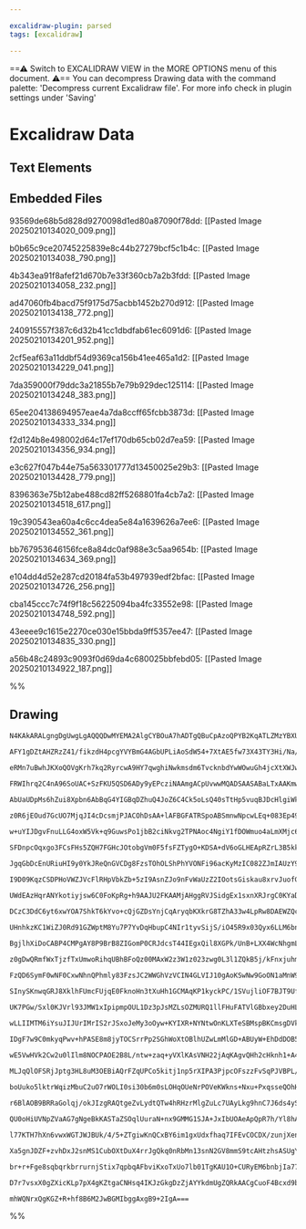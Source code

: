 ```yaml
---

excalidraw-plugin: parsed
tags: [excalidraw]

---
```

==⚠  Switch to EXCALIDRAW VIEW in the MORE OPTIONS menu of this document. ⚠== You can decompress Drawing data with the command palette: 'Decompress current Excalidraw file'. For more info check in plugin settings under 'Saving'


# Excalidraw Data

## Text Elements
## Embedded Files
93569de68b5d828d9270098d1ed80a87090f78dd: [[Pasted Image 20250210134020_009.png]]

b0b65c9ce20745225839e8c44b27279bcf5c1b4c: [[Pasted Image 20250210134038_790.png]]

4b343ea91f8afef21d670b7e33f360cb7a2b3fdd: [[Pasted Image 20250210134058_232.png]]

ad47060fb4bacd75f9175d75acbb1452b270d912: [[Pasted Image 20250210134138_772.png]]

240915557f387c6d32b41cc1dbdfab61ec6091d6: [[Pasted Image 20250210134201_952.png]]

2cf5eaf63a11ddbf54d9369ca156b41ee465a1d2: [[Pasted Image 20250210134229_041.png]]

7da359000f79ddc3a21855b7e79b929dec125114: [[Pasted Image 20250210134248_383.png]]

65ee204138694957eae4a7da8ccff65fcbb3873d: [[Pasted Image 20250210134333_334.png]]

f2d124b8e498002d64c17ef170db65cb02d7ea59: [[Pasted Image 20250210134356_934.png]]

e3c627f047b44e75a563301777d13450025e29b3: [[Pasted Image 20250210134428_779.png]]

8396363e75b12abe488cd82ff5268801fa4cb7a2: [[Pasted Image 20250210134518_617.png]]

19c390543ea60a4c6cc4dea5e84a1639626a7ee6: [[Pasted Image 20250210134552_361.png]]

bb767953646156fce8a84dc0af988e3c5aa9654b: [[Pasted Image 20250210134634_369.png]]

e104dd4d52e287cd20184fa53b497939edf2bfac: [[Pasted Image 20250210134726_256.png]]

cba145ccc7c74f9f18c56225094ba4fc33552e98: [[Pasted Image 20250210134748_592.png]]

43eeee9c1615e2270ce030e15bbda9ff5357ee47: [[Pasted Image 20250210134835_330.png]]

a56b48c24893c9093f0d69da4c680025bbfebd05: [[Pasted Image 20250210134922_187.png]]

%%
## Drawing
```compressed-json
N4KAkARALgngDgUwgLgAQQQDwMYEMA2AlgCYBOuA7hADTgQBuCpAzoQPYB2KqATLZMzYBXUtiRoIACyhQ4zZAHoFAc0JRJQgEYA6bGwC2CgF7N6hbEcK4OCtptbErHALRY8RMpWdx8Q1TdIEfARcZgRmBShcZQUebQAObQBGGjoghH0EDihmbgBtcDBQMBKIEm4IAHFCADUAUQArAEUAYRrCAEEoTCNROBaAIQB1bAAWVJLIWEQKwn1opH5SzG5n

AFY1gDZtAHZRzZ41/fikzdH4pcgYVYBmG4AGbUPLiAoSdW54+7XtAE5fw73X43TY3Hi/Na/F6SBCEZTSbjne4vazKYLcZGFARQUhsADWCBabHwbFIFRx1mYcFwgWyE1Kmlw2DxylxQg4xCJJLJEgpHCpNKyUHpkAAZoR8PgAMqwdESQQeEUQZg4/EIIbvSTcPhY5WqgkymBy9AK8ovNnwjjhXJoJIvNjU7Bqa62+6YyYQVnCOAASWINtQeQAui9R

eRMn7uBwhJKXoQOVgKrh7kq2RyrcwA9HY7qwghiNwkmsdm6TvcknbdYwWOwuGh4jcXtXWJwAHKcMSF0E7X7l36jKG6wjMAAi6Sg+e4ooIYRemmEHLqwUy2SzMfwLyEcGIuAnBdtOxuvySO02J3ix8HHqIHDxUfXLxJzMnaGn+FnuaiUCEAYgiA58bKEq4rBJGEjAlsvzEAgZ6aGsxDxDw8TEACJZAshST5l8uDxCWvaijsyEFi8zDuOIgZYmAlaT

FRWIhrq2C4nA96SoUAC+SzFKU5QSD6ADy9yEPcziNAAmgACpUvwwMQADSAASABaLTxAAKmwSrTORZTzMoiy6isaA7KcTy/IR8QNvEmxJDwNxrC8LqoM4RaPGZ3wWbZazgqMOoem8xAfGgoznNomwAg8p7hfcOx7NCsLwsKaARSiHBouR7qlCquIElypLkuQ/LUrSwpzkyLJppyxJ5byBUCsVwEStKsraaaxGftl6qatqJH6gghrGsqxJmrqFqSBm

AbUaUDpMs6hZui8Xpbn6AbBqG4YIGBqDZhuQ4JoZ6C4Ck5oLsQ40sTtHp5vuqBJDcHlgiWk2QM2taIsZTZMC2HDthwna2qcawXjcMVXtxo7ji+qBvh+HrzuyxBLhkQprjmHpbjue6Foex6nvEoxJOcFy6jed5oNtj5sM+13QwgPW7j+FT/o4qUNaB10QJo9yaJsazYL8Yg8NFoxeYcDa/Ag8RjKMmg8Dssu/Jo2CirzSSaKM2BKqRBDkQUNFPbRk

z0R6jEOud7GcUO7MjqJI4cDcsmjPJACOhDsAA+lAFBGFATRSpoABSmnwNpcwLEq+083Ep49oe8RbILFkOYW/baECdkE2CFn3A2owvP5gWoGCSS7DFpdl2XcVwgiaA8LXuxhbZ0UNxFOwpWlGI9R1uU8ugfJ1UKSqMsyi0ct3+WUkVA+ho1/UtUNbWXb1GoBVqNed2qs8VK1qbCJa1qFvajqza6GWQItvr+vkRulGGuARtd5O7dB+0QLgPA7/DZ1k

w+uYIJDgvFnuLLG4oxW5Vk+q9GuwsPo1jbB2ciNkvg2TPNAoc4NgiY1fDOWmuo4aLmXMjc6m5ty7khieI8J5DzRSQY+eMpMto/2vJTAk1NsF02/L+JmgFWYbXZtLEBNwQjHlFPEXAooECih4EkYgmwSyaB2AgO4ooQT3GwPIt+mgbiimIAvTKZF8iUX1kkOiLwTbMW/qxEoHFChcUgDxdAbAOj3AoPEUgI4RwDBqFKf2AANDopAhANDxKIVsQcZg

SFDnpcOqxgo3FCsFHs5ZQH7FGHcJOtobgVm0F5fsFZTygO+KDSA+dV6oGLHEApRZrL3B5kkMylcEqIhqaFTYrS2ntNaY2XUqJjSnz1F3KqPdoC1UnnSUqw8KpjxqhPQUYzdQgSakaOeip14EmXgXXymVeqb3lPPD+e9MwH11NNJ0sA5p9PPstK+a0768KIU/RMEhcA3A/umfeFiLqZT/tdKRIDixrHLDAr6iI7JAtrD9P6qBfhnB4GcE8RSyjoIQ

JgqGbDcEnURiuHI9y0YkJReQnGVCDg8FzsTOhOLShPhYVONFi96acKyMzIC082ZJmIAUzY9xRRqyHsQHYaxRQ43gvypkmhNAEy8jLEsKEbKa30WgXWkwjEmIYkxM2ViLYensRAdxkh8DyU9qJPEaxlAADEhg1H9swTYPiRzKHkmEkOul9IegjsCbJZwvIgMsjZdJTkvI7ASPcI8UithWVlqSvyXUko9mSHjWRcda7FiSETD0MIq6JULoRFpHTc1d

I9D09KqzCSDPHoVWZJVcFlRHpVbkZb+5zI9AsnZJo9nFvWaUzZ2IOotsGiskau8xrvJuofGaZyT4LTZBfFa18xTrU2o/LVe0kzjGOp/Ydi6vn/1+QCI4T0GAQM4IiQWYK4G/QQY3SEeNwRxiRSimmc4MUENXBSyA6NSHXQJZQh4l4+kk1fRAKlkMH2fnpYzRl3CWV3IkCSoERYNg7GUbhbAmxiBgjVkkbA2BpGaGINObmmEUNwZkXK7WBi9aXANi

UWdEAzHqrANYkotiyjsw6C0FoKpRg+h9AAJU2FKAAMjAHggRVJSidgEx1sxnXRJrgC0KYaDh7ABWZLYfrnCjG+EGkNVTw17E2HnaNqBUlxH+GZ8z5mGnV14GZJ4DZAYJwhF5E8bdenFqmb3EZFbB7VsmaW6Z5b6ossWQNbe7ajNdv6RvZqW820Dr8EOw5tpR2nMckkeaupLmXwVTR2+98APxmfkmNYrzTobsYVuz95w6lumCvZcBsC6y8AOKe768

DCzC3DdC6yt6xwYOA7ShkT6kYvo+cQjGZDsYnjCqAryqbKXkrG8TZhA33w4LpRw8DAEWZQc2hAHgSs1ghFFKCQ60jiCaGVqMFCIJ+aHS2Bhv++w1iHWIO/Ei8qKIUcMSq42aqPnmxsZbCoRgBMtFUm7HgDQBP+xgpUAAqpUe4ikagBQGKJKTESZMvH2rC7YwMnMxS+BsOOYCPSOWcCCbTAJdNKbWKcQzK8QVxIsiCXC/YwQHFSVZzNdlIuFo7u1N

UHnhkzKC1WiZJ0Rd91GZWptM8Yu7P7YvDqHbupC4NIr1tyvSijS/iO45R9x03Qyx6LLM6bn5aW0uorTzNilf15ugQ3ztQPBOMphFL0j0HkjaUL3bXz1Y3LKCZNvWIasLW4++GmLCHW9KO+/FU3IqyK2GThbt4ANAYjzDLZYGJBcJ2/MiU0H0A7B3HZXsboCJQWINgG4b8U0bHkQgHsmgARQQQNhw4FZV25k+4qkoyrDamP+wwyxDHNXcXZpgKAbA

BgjlhXiDoCABP4CMPgAY8P9BrB8ZIGomP0CRJdcsT44IEgxQil8XGPk/UnB+LXX4WcNhgmLGn4pRmAWBovCSkz2cizQvqzTXims1lkeHBAhEySkQJnOGBlcyLQ1xLTrQCwbTlwZF8yl3808zFyniL0lF7TCwQLVzXgQPwLiw9D12HX3ROWPhNwuSnSuRy0txLydzKGXSeR2Ad3K1Rkq24Dwk0xOFAVa24AeHzT90PQD0hQrCTWzlrn3WHD62RVWx

z0gDwQRmfWxTjzfTxUmwoRihqUBhBFoQz00MAxW2z3W1z023zwg0L3l1ZQkB5j/kFnxjuhmwhAUVwAQFGFwDLxwiw1FBOwFTUU0VwhuF0QEH70MUo2MWH1VVNgBw1SBy1XZmCVbBHCdhHB8VUh8SdgoEkEUn0DdiaFNTRFIA6APx0jDhx14JThOAeAHFPE9Ufz9XS2DXiXS0ODhSATU11BKWEKpzsh8gBAOCPBv11HTUaSCjqWyQ2G+HlmDX2ARQ

FzQD6SymF0wNF0CxwNhnQPhmly83FzsJC2WWGhVzVCIN4GLVIJ10gAoKSwNw9GoON1aMnW9AYMDFy3nQfgqzsTYIOniE4PuJYKukLAQxsjuCLCEJrhcway+ghXIgBWzjWGBgvDD363MKj3wRGw0LH0+S0Im0/STxLB5jsnm0gH/RMKzxpUj1AysPQAL2ZVwJLwgEkWIBsmlniC8MfzdB4BkXVhPAkRPHuAux5jUSAT5RCEhFI2NAHyomiN+1KDow

SInySKnwqGRJ8XklhFUmcFUjqE0FknoHn3tXuHh1GCMAqKP1kyckPC/1SVujliOF7BJT9Ufx+GMmJM5TjjClgN6KM0ImLlzVzUANKAmOsxUWSGFlkV7HBKjLgMFzOJyg2Jl283GXKgwKQKwK2MbRvgVyWVixuKizWQiyuK1z7VON10HX1yoKNzS1N1KHN2uXmS+IKz+Nfl+EBJRjxOVBdxriAQbGikBn3X90RA2Fa3hO4EBn7F7HszRMUIxPRWj3

UK7PGw/Sxl0KJVrl93JMW1xIpipmpOUL1Dz3pJsMZLsOZMURQ1llFHuFATVlGBbxey2DuHLFLjZL+R5KO3BE0WlJ1iiJ+1iL+3iNxMByY2B15E0HkgaFUjxBHDqFkiMAQF+CEGcCEDdiGAaE2GCUtOxwMhiWBlCnyRLEBkQlJNdKPG0BBAjRUy+CPFEPfyZyMjOF2AsjlmsiGMFgYqkGAMzR8kDSDI6RDMgGWNQFWN6n2OwJzJUN2NHmTIOO2NzL

wLLIIMTM6iYsuJIJUrIMrIS2rJSxoJeMy3oOyw+KYIXR+NYNtwOnKLXTeSBMspBKCmsgDVkTfwPUa2ELHNhPBXaySikUSTdG4vkPD0PIsJUOGyxRXN1ATx0MJQeGJW3MA13JYKpKwRpI2wZmsO23PKUuZLFlBFBCfPFR4FwE0C8IsmwAQh4ACK8jPCQWnHVnUXez7zIwVQAr1gVMgCVNAsSPAuSIqAQH9iaH9jqFUiEGIFEj5lwCGDdg4FIB8Vkk

IDgF7w9C0mkyqPwv+hPASE8m8jyTOCSrrPp2SGhWoXtOBlhUZwLmMlGD+ABUyW+EhDdDOB52EOFhzUErPHjJWPc3kqktQJkslz2P+uzMBpZLzNCx0u7XOJLK0vzKVwrNuKrMoIMuePrLPhMot2bNuQsu4N+OstfgGE7IAycpuislAVlidKhKzU93EInNtCQQptZznPvUGwiqXOxOitxQJPXMJSLGCn7CMPoVSrMLCvYSytPJyp4T2zqTr17COEEV

wE5VwHVk2Cw2u0lIlm8NOCPAOE2B8L/ntw+zaq+yVXlKAsVNH22jAqKAgvQHh2cHknh1+A4Hh1En0DgFNRqA6FEg6HwGUCgCPFyBeHWqx02tdULEyUSGDWDTqWRJFl9V1Ecj2EeDqU5UIgurlncr6LQAOGLnBDBHQlPEVv3TDN51AU+q+p+rEr+szM2JQJ82BrkvrpTMOKUuOILKRqLPUo2VLIRu127ruImjRrrLoLeNMtWhxqtz3IeRflwBaBJp

MLJqQlOFSRjJptg3HL8uM3OEBiAQrFZqUPCo5kitj1np5rXIPA3PjpcOFszzFvSqPJVBPL/DPJlvZjFWjggLOBcs2FFDEFETxlr3uDEUf05JuGwBe1wAAOlj/PI3NsAuoxHxAptr6rtoGokGEFbA6CSEqA6B8QyFwEwBuB40wqgA6B2Hh1klwojpPyShAW0AHD7Azrxh/T9VDTuqAVyWmwKSOGutKUQh+EWLClEehXEberQABUDK+raW4tEvEoGV

boUuko5lktrWqizMbuC2uO7rWOLI0si30b6m0sLOHqOUeNrPOVeKWkns+Nxu+PxqsseQOhHCXovp4NtAOCBGzmzm4pHJrjum3sDyMn+VsjwiPoXNhjPtGw8fxKvpuiJIeF1v3QpLidMIPKfpPpfrpLfult23ZgQHS2u3ZWIC8gQCQh2CqsFhTVGGnGRLVjMmBHFjwx4EuyZHgfau+06stu6utvXFtuY21XhxgCgBaHEkwGcAAFl9BxIhB7hVIeBx

r6BlAOB9BRRaGolqj/okJIzgRAQtgeZvLydtQTw4hRHzrMlgZuLc7UAyLkg9hnC7J6ds4ySeKM1EQAQq7BL5HUo3MEDJKwam70yQblGAbWZO7Ebwie6LijHtlTGh6Ub7iayx0x6bHp0mym0WyTDCsXHX46h3HgTeyoVhZDw7o44aaTw3n/cGbya44gFo53KQr0TxbFysSoqANYrCSNzknQRUmUrLK0rUUMrLDJa8mmUP6Kg1FDphYsNsAqm9hBVR

QU0oHiUVNpZVaAG7gNgeBkKASTaZSOqlUuraN+nx9GMMG1SJA+JxIbUOAeApQpR7h/Yl8hAWghgtg8QpQah4dNnj9IB9pLIFMzwlNhYgQewOG4UqLQ3aLg1gQBHeCxigCPmpGgEa7FH1iwWgW0ya1AXtHcDIXB7oXjHYX+6oazGkWR7DdUXrHjKJ7sasWHHWzCbcBTVCXHLiXVNbJa4KWfLvcbNhKPK4Sd7QCLwNgBxInWXonOaOWTCuW+bv1g9M

l77KTH7hXn6vwxWGTJWJBUk/4/5+ZTgiwKnQCxBY6im1gxUdxfhaq7IFEvCOCDX/zunjXenTXUGBn0Ghn2ZcBCBSB9BfZKhXApnSBVJXa/F8jZIAi/XrSU1H9khFMaL0IjrVgU1Hg+H7ockQ0E20BUI/gLMCO3ny7Jz8YmH44ewvgARBYli/n4C1K83ZdgXc3Qb82jjdHi2l44a1L2P9lEsq3LGa2J063bGG2b5sX0ncX57Kh22nGyaqXg8458ZK

Xa5gnJDZF+zvhDxJ2snMS1CubOXtDuX4rrJgQkq0nRbMn13snN2GV8mmS9tcAHtzhsASUgY+Y05byZEoJVaUMvhuixVxFcNvhOmzbB8LbkG4jzFeqGNwAjZX44A4AZRSFuAuJoAYRMgKgiBGklgGBCAEAKABh1GRcABiAIsrjZnL7AEQYqH0CcfQGUJRzRiAYrzCVr4/WjaroUWrjIQr5ujRoZNuxSjr0gGrur01SGk43RYb0bjIBr2Gwxyrzr7I

br+r+Fge8sqbqrkbrrurnjStix7qpbqAFbviKxoTxUo7lb01TgKAU1O+CURyEM6bnbjIa77IKUQgJC7UDKZ75bur1SLAChrLprQDCRVA3747urpL0gChkbtgPIkIRxz5CHlbuoDkfxXEBH3AH9uHqgRb7bv7jIDH+H1SYOCoCqekZUE2SUHxVD/4YNvTMNx/JOvRXESUDHesXCJ4ABTDwu0GCAIwNgAwFLqsAgIQdKJh22lH3bk6fXCACnnL1kEg

D7r7vsxX0gZXicKLp7pX4gKZtgaCNHsq4IKJzGkgDzZjAYYkdmUgZQRkAACgCuoF4Bcxd9bjEuyQAEolQeMEBlAYwaRye7fcBHeHhnfG5w+w+Pe1hvepetvio5uCRTuoBaxua51blfeEwNeWY0BmMshjfIYcRxfTEiAoui+T6OBbluBy/7QhAoAbxyJy+pe7AGhO8cgpRK+4B9fDfK/NATep2RLsAU/GB1JiQRe1qyf5R0gh/XpTEfxZ99BSfwl0

mhWQNrxQgKGZ+R+hf8B6M2JwBGMIbggAxgB9+2IgA===
```
%%